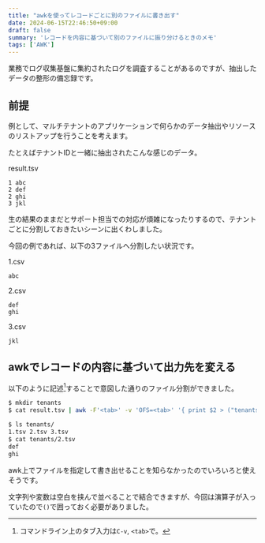 ```yaml
---
title: "awkを使ってレコードごとに別のファイルに書き出す"
date: 2024-06-15T22:46:50+09:00
draft: false
summary: 'レコードを内容に基づいて別のファイルに振り分けるときのメモ'
tags: ['AWK']
---
```


業務でログ収集基盤に集約されたログを調査することがあるのですが、抽出したデータの整形の備忘録です。

## 前提

例として、マルチテナントのアプリケーションで何らかのデータ抽出やリソースのリストアップを行うことを考えます。

たとえばテナントIDと一緒に抽出されたこんな感じのデータ。

result.tsv
```plain
1 abc
2 def
2 ghi
3 jkl
```

生の結果のままだとサポート担当での対応が煩雑になったりするので、テナントごとに分割しておきたいシーンに出くわしました。

今回の例であれば、以下の3ファイルへ分割したい状況です。

1.csv
```plain
abc
```

2.csv
```plain
def
ghi
```

3.csv
```plain
jkl
```

## awkでレコードの内容に基づいて出力先を変える

以下のように記述[^insert-tab]することで意図した通りのファイル分割ができました。

```bash
$ mkdir tenants
$ cat result.tsv | awk -F'<tab>' -v 'OFS=<tab>' '{ print $2 > ("tenants/" $1 ".tsv") }'
```

```bash
$ ls tenants/
1.tsv 2.tsv 3.tsv
$ cat tenants/2.tsv
def
ghi
```

awk上でファイルを指定して書き出せることを知らなかったのでいろいろと使えそうです。

文字列や変数は空白を挟んで並べることで結合できますが、今回は演算子が入っていたので`()`で囲っておく必要がありました。

[^insert-tab]: コマンドライン上のタブ入力は`C-v`, `<tab>`で。
